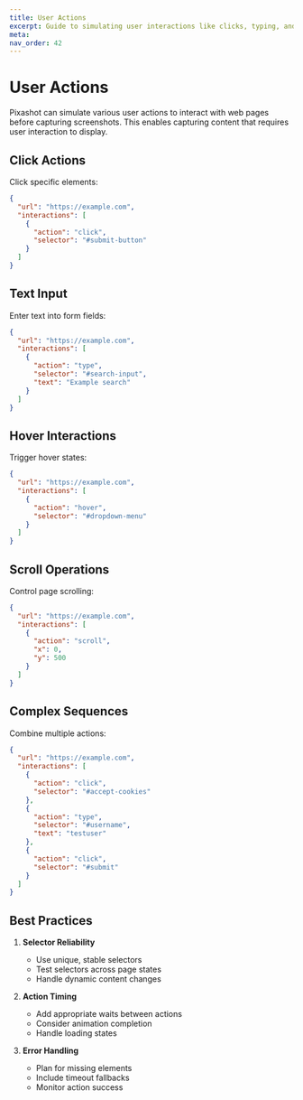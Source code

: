 ```yaml
---
title: User Actions
excerpt: Guide to simulating user interactions like clicks, typing, and scrolling with Pixashot.
meta:
nav_order: 42
---
```


# User Actions

Pixashot can simulate various user actions to interact with web pages before capturing screenshots. This enables capturing content that requires user interaction to display.

## Click Actions

Click specific elements:

```json
{
  "url": "https://example.com",
  "interactions": [
    {
      "action": "click",
      "selector": "#submit-button"
    }
  ]
}
```

## Text Input

Enter text into form fields:

```json
{
  "url": "https://example.com",
  "interactions": [
    {
      "action": "type",
      "selector": "#search-input",
      "text": "Example search"
    }
  ]
}
```

## Hover Interactions

Trigger hover states:

```json
{
  "url": "https://example.com",
  "interactions": [
    {
      "action": "hover",
      "selector": "#dropdown-menu"
    }
  ]
}
```

## Scroll Operations

Control page scrolling:

```json
{
  "url": "https://example.com",
  "interactions": [
    {
      "action": "scroll",
      "x": 0,
      "y": 500
    }
  ]
}
```

## Complex Sequences

Combine multiple actions:

```json
{
  "url": "https://example.com",
  "interactions": [
    {
      "action": "click",
      "selector": "#accept-cookies"
    },
    {
      "action": "type",
      "selector": "#username",
      "text": "testuser"
    },
    {
      "action": "click",
      "selector": "#submit"
    }
  ]
}
```

## Best Practices

1. **Selector Reliability**
    - Use unique, stable selectors
    - Test selectors across page states
    - Handle dynamic content changes

2. **Action Timing**
    - Add appropriate waits between actions
    - Consider animation completion
    - Handle loading states

3. **Error Handling**
    - Plan for missing elements
    - Include timeout fallbacks
    - Monitor action success